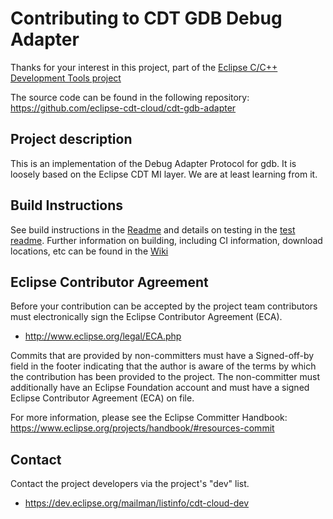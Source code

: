 # Contributing to CDT GDB Debug Adapter

Thanks for your interest in this project, part of the [Eclipse C/C++ Development Tools project](https://projects.eclipse.org/projects/ecd.cdt.cloud)

The source code can be found in the following repository: https://github.com/eclipse-cdt-cloud/cdt-gdb-adapter

## Project description

This is an implementation of the Debug Adapter Protocol for gdb.
It is loosely based on the Eclipse CDT MI layer.
We are at least learning from it.

## Build Instructions

See build instructions in the [Readme](README.md#building) and details on testing in
the [test readme](src/integration-tests/README.md). Further information on building,
including CI information, download locations, etc can be found in the
[Wiki](https://github.com/eclipse-cdt/cdt-infra/wiki)

## Eclipse Contributor Agreement

Before your contribution can be accepted by the project team contributors must
electronically sign the Eclipse Contributor Agreement (ECA).

-   http://www.eclipse.org/legal/ECA.php

Commits that are provided by non-committers must have a Signed-off-by field in
the footer indicating that the author is aware of the terms by which the
contribution has been provided to the project. The non-committer must
additionally have an Eclipse Foundation account and must have a signed Eclipse
Contributor Agreement (ECA) on file.

For more information, please see the Eclipse Committer Handbook:
https://www.eclipse.org/projects/handbook/#resources-commit

## Contact

Contact the project developers via the project's "dev" list.

-   https://dev.eclipse.org/mailman/listinfo/cdt-cloud-dev

